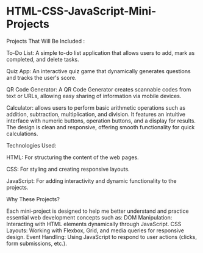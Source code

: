 # HTML-CSS-JavaScript-Mini-Projects

Projects That Will Be Included :

To-Do List: A simple to-do list application that allows users to add, mark as completed, and delete tasks.

Quiz App: An interactive quiz game that dynamically generates questions and tracks the user's score.

QR Code Generator: A QR Code Generator creates scannable codes from text or URLs, allowing easy sharing of information via mobile devices.

Calculator: allows users to perform basic arithmetic operations such as addition, subtraction, multiplication, and division. It features an intuitive interface with numeric buttons, operation buttons, and a display for results. The design is clean and responsive, offering smooth functionality for quick calculations.

Technologies Used:

HTML: For structuring the content of the web pages.

CSS: For styling and creating responsive layouts.

JavaScript: For adding interactivity and dynamic functionality to the projects.

Why These Projects?

Each mini-project is designed to help me better understand and practice essential web development concepts such as:
DOM Manipulation: Interacting with HTML elements dynamically through JavaScript.
CSS Layouts: Working with Flexbox, Grid, and media queries for responsive design.
Event Handling: Using JavaScript to respond to user actions (clicks, form submissions, etc.).
